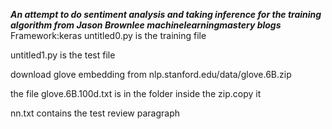 ***An attempt to do sentiment analysis and taking inference for the training algorithm from Jason Brownlee machinelearningmastery blogs***
Framework:keras
untitled0.py is the training file

untitled1.py is the test file

download glove embedding from nlp.stanford.edu/data/glove.6B.zip

the file glove.6B.100d.txt is in the folder inside the zip.copy it

nn.txt contains the test review paragraph
